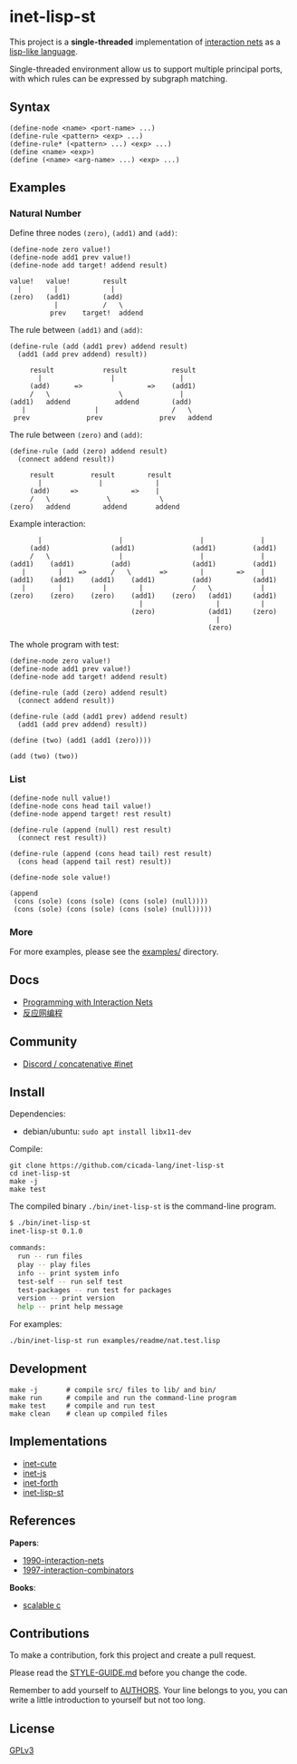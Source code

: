 # inet-lisp-st

This project is a **single-threaded** implementation of
[interaction nets](https://en.wikipedia.org/wiki/Interaction_nets)
as a [lisp-like language](https://en.wikipedia.org/wiki/lisp_(programming_language)).

Single-threaded environment allow us
to support multiple principal ports,
with which rules can be expressed by subgraph matching.

## Syntax

```
(define-node <name> <port-name> ...)
(define-rule <pattern> <exp> ...)
(define-rule* (<pattern> ...) <exp> ...)
(define <name> <exp>)
(define (<name> <arg-name> ...) <exp> ...)
```

## Examples

### Natural Number

Define three nodes `(zero)`, `(add1)` and `(add)`:

```
(define-node zero value!)
(define-node add1 prev value!)
(define-node add target! addend result)
```

```
value!   value!        result
  |        |             |
(zero)   (add1)        (add)
           |           /   \
          prev    target!  addend
```

The rule between `(add1)` and `(add)`:

```
(define-rule (add (add1 prev) addend result)
  (add1 (add prev addend) result))
```

```
     result            result           result
       |                 |                |
     (add)      =>                =>    (add1)
     /   \                 \              |
(add1)   addend           addend        (add)
   |                 |                  /   \
 prev              prev              prev   addend
```

The rule between `(zero)` and `(add)`:

```
(define-rule (add (zero) addend result)
  (connect addend result))
```

```
     result         result        result
       |              |             |
     (add)     =>             =>    |
     /   \              \            \
(zero)   addend        addend       addend
```

Example interaction:

```
       |                   |                   |              |
     (add)               (add1)              (add1)         (add1)
     /   \                 |                   |              |
(add1)    (add1)         (add)               (add1)         (add1)
   |        |    =>      /   \       =>        |        =>    |
(add1)    (add1)    (add1)    (add1)         (add)          (add1)
   |        |          |        |            /   \            |
(zero)    (zero)    (zero)    (add1)    (zero)   (add1)     (add1)
                                |                  |          |
                              (zero)             (add1)     (zero)
                                                   |
                                                 (zero)
```

The whole program with test:

```
(define-node zero value!)
(define-node add1 prev value!)
(define-node add target! addend result)

(define-rule (add (zero) addend result)
  (connect addend result))

(define-rule (add (add1 prev) addend result)
  (add1 (add prev addend) result))

(define (two) (add1 (add1 (zero))))

(add (two) (two))
```

### List

```
(define-node null value!)
(define-node cons head tail value!)
(define-node append target! rest result)

(define-rule (append (null) rest result)
  (connect rest result))

(define-rule (append (cons head tail) rest result)
  (cons head (append tail rest) result))

(define-node sole value!)

(append
 (cons (sole) (cons (sole) (cons (sole) (null))))
 (cons (sole) (cons (sole) (cons (sole) (null)))))
```

### More

For more examples, please see the [examples/](examples/) directory.

## Docs

- [Programming with Interaction Nets](docs/articles/programming-with-interaction-nets.md)
- [反应网编程](docs/articles/反应网编程.md)

## Community

- [Discord / concatenative #inet](https://discord.gg/EcUfwRkbdx)

## Install

Dependencies:

- debian/ubuntu: `sudo apt install libx11-dev`

Compile:

```
git clone https://github.com/cicada-lang/inet-lisp-st
cd inet-lisp-st
make -j
make test
```

The compiled binary `./bin/inet-lisp-st` is the command-line program.

```sh
$ ./bin/inet-lisp-st
inet-lisp-st 0.1.0

commands:
  run -- run files
  play -- play files
  info -- print system info
  test-self -- run self test
  test-packages -- run test for packages
  version -- print version
  help -- print help message
```

For examples:

```sh
./bin/inet-lisp-st run examples/readme/nat.test.lisp
```

## Development

```shell
make -j       # compile src/ files to lib/ and bin/
make run      # compile and run the command-line program
make test     # compile and run test
make clean    # clean up compiled files
```

## Implementations

- [inet-cute](https://github.com/cicada-lang/inet-cute)
- [inet-js](https://github.com/cicada-lang/inet-js)
- [inet-forth](https://github.com/cicada-lang/inet-forth)
- [inet-lisp-st](https://github.com/cicada-lang/inet-lisp-st)

## References

**Papers**:

- [1990-interaction-nets](./docs/references/1990-interaction-nets.pdf)
- [1997-interaction-combinators](./docs/references/1997-interaction-combinators.pdf)

**Books**:

- [scalable c](https://github.com/booksbyus/scalable-c)

## Contributions

To make a contribution, fork this project and create a pull request.

Please read the [STYLE-GUIDE.md](STYLE-GUIDE.md) before you change the code.

Remember to add yourself to [AUTHORS](AUTHORS).
Your line belongs to you, you can write a little
introduction to yourself but not too long.

## License

[GPLv3](LICENSE)
